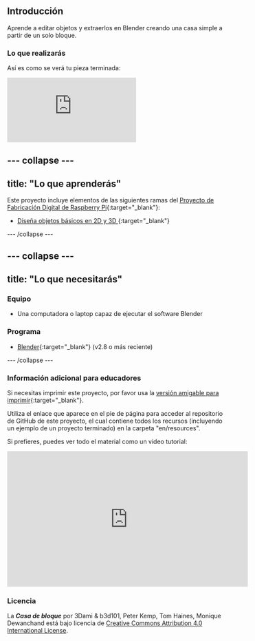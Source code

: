 ## Introducción

Aprende a editar objetos y extraerlos en Blender creando una casa simple a partir de un solo bloque.

### Lo que realizarás

Así es como se verá tu pieza terminada:

<div class="responsive-embed responsive-embed--video">
  <iframe class="responsive-embed__iframe" src="https://sketchfab.com/models/79f08731ff7848f48e09fbe473ee563b/embed" frameborder="0" allowvr allowfullscreen mozallowfullscreen="true" webkitallowfullscreen="true"></iframe>
</div>

--- collapse ---
---
title: "Lo que aprenderás"
---

Este proyecto incluye elementos de las siguientes ramas del [Proyecto de Fabricación Digital de Raspberry Pi](http://rpf.io/curriculum){:target="_blank"}:

+ [Diseña objetos básicos en 2D y 3D ](https://curriculum.raspberrypi.org/design/creator/){:target="_blank"}

--- /collapse ---

--- collapse ---
---
title: "Lo que necesitarás"
---

### Equipo

+ Una computadora o laptop capaz de ejecutar el software Blender

### Programa

+ [Blender](https://www.blender.org/download/){:target="_blank"} (v2.8 o más reciente)

--- /collapse ---

### Información adicional para educadores

Si necesitas imprimir este proyecto, por favor usa la [versión amigable para imprimir](https://projects.raspberrypi.org/es-LA/projects/blender-block-house/print){:target="_blank"}.

Utiliza el enlace que aparece en el pie de página para acceder al repositorio de GitHub de este proyecto, el cual contiene todos los recursos (incluyendo un ejemplo de un proyecto terminado) en la carpeta "en/resources".

Si prefieres, puedes ver todo el material como un video tutorial:
<iframe width="560" height="315" src="https://www.youtube.com/embed/96Boo8roD3A" frameborder="0" allowfullscreen></iframe> 

### Licencia

La ***Casa de bloque*** por 3Dami & b3d101, Peter Kemp, Tom Haines, Monique Dewanchand está bajo licencia de [Creative Commons Attribution 4.0 International License](http://creativecommons.org/licenses/by-sa/4.0/).